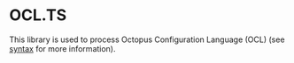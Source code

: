 # OCL.TS

This library is used to process Octopus Configuration Language (OCL) (see [syntax](https://github.com/OctopusDeploy/ocl#syntax) for more information).
